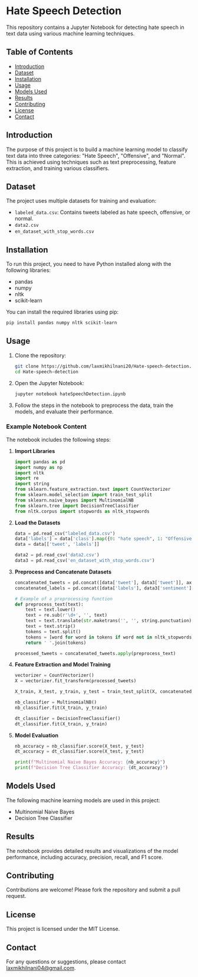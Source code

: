 
# Hate Speech Detection

This repository contains a Jupyter Notebook for detecting hate speech in text data using various machine learning techniques.

## Table of Contents

- [Introduction](#Introduction)
- [Dataset](#dataset)
- [Installation](#installation)
- [Usage](#usage)
- [Models Used](#models-used)
- [Results](#results)
- [Contributing](#contributing)
- [License](#license)
- [Contact](#contact)

## Introduction

The purpose of this project is to build a machine learning model to classify text data into three categories: "Hate Speech", "Offensive", and "Normal". This is achieved using techniques such as text preprocessing, feature extraction, and training various classifiers.

## Dataset

The project uses multiple datasets for training and evaluation:
- `labeled_data.csv`: Contains tweets labeled as hate speech, offensive, or normal.
- `data2.csv`
- `en_dataset_with_stop_words.csv`

## Installation

To run this project, you need to have Python installed along with the following libraries:

- pandas
- numpy
- nltk
- scikit-learn

You can install the required libraries using pip:

```bash
pip install pandas numpy nltk scikit-learn
```

## Usage

1. Clone the repository:
   ```bash
   git clone https://github.com/laxmikhilnani20/Hate-speech-detection.git
   cd Hate-speech-detection
   ```

2. Open the Jupyter Notebook:
   ```bash
   jupyter notebook hateSpeechDetection.ipynb
   ```

3. Follow the steps in the notebook to preprocess the data, train the models, and evaluate their performance.

### Example Notebook Content

The notebook includes the following steps:

1. **Import Libraries**
   ```python
   import pandas as pd
   import numpy as np
   import nltk
   import re
   import string
   from sklearn.feature_extraction.text import CountVectorizer
   from sklearn.model_selection import train_test_split
   from sklearn.naive_bayes import MultinomialNB
   from sklearn.tree import DecisionTreeClassifier
   from nltk.corpus import stopwords as nltk_stopwords
   ```

2. **Load the Datasets**
   ```python
   data = pd.read_csv("labeled_data.csv")
   data['labels'] = data['class'].map({0: "hate speech", 1: "Offensive", 2: "Normal"})
   data = data[['tweet', 'labels']]

   data2 = pd.read_csv('data2.csv')
   data3 = pd.read_csv('en_dataset_with_stop_words.csv')
   ```

3. **Preprocess and Concatenate Datasets**
   ```python
   concatenated_tweets = pd.concat([data['tweet'], data3['tweet']], axis=0).reset_index(drop=True)
   concatenated_labels = pd.concat([data['labels'], data3['sentiment']], axis=0).reset_index(drop=True)

   # Example of a preprocessing function
   def preprocess_text(text):
       text = text.lower()
       text = re.sub(r'\d+', '', text)
       text = text.translate(str.maketrans('', '', string.punctuation))
       text = text.strip()
       tokens = text.split()
       tokens = [word for word in tokens if word not in nltk_stopwords.words('english')]
       return ' '.join(tokens)

   processed_tweets = concatenated_tweets.apply(preprocess_text)
   ```

4. **Feature Extraction and Model Training**
   ```python
   vectorizer = CountVectorizer()
   X = vectorizer.fit_transform(processed_tweets)

   X_train, X_test, y_train, y_test = train_test_split(X, concatenated_labels, test_size=0.2, random_state=42)

   nb_classifier = MultinomialNB()
   nb_classifier.fit(X_train, y_train)

   dt_classifier = DecisionTreeClassifier()
   dt_classifier.fit(X_train, y_train)
   ```

5. **Model Evaluation**
   ```python
   nb_accuracy = nb_classifier.score(X_test, y_test)
   dt_accuracy = dt_classifier.score(X_test, y_test)

   print(f"Multinomial Naive Bayes Accuracy: {nb_accuracy}")
   print(f"Decision Tree Classifier Accuracy: {dt_accuracy}")
   ```

## Models Used

The following machine learning models are used in this project:

- Multinomial Naive Bayes
- Decision Tree Classifier

## Results

The notebook provides detailed results and visualizations of the model performance, including accuracy, precision, recall, and F1 score.

## Contributing

Contributions are welcome! Please fork the repository and submit a pull request.

## License

This project is licensed under the MIT License.

## Contact

For any questions or suggestions, please contact [laxmikhilnani04@gmail.com](mailto:laxmikhilnani04@gmail.com).
